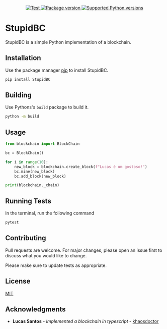 <p align="center">
<a href="https://github.com/Lucas-Meira/blockchain/actions" target="_blank">
    <img src="https://github.com/Lucas-Meira/blockchain/actions/workflows/ci.yml/badge.svg" alt="Test">
</a>
<a href="https://pypi.org/project/StupidBlockChain" target="_blank">
    <img src="https://img.shields.io/pypi/v/StupidBlockChain.svg" alt="Package version">
</a>
<a href="https://pypi.org/project/StupidBlockChain" target="_blank">
    <img src="https://img.shields.io/pypi/pyversions/StupidBlockChain.svg?color=%2334D058" alt="Supported Python versions">
</a>
</p>

# StupidBC

StupidBC is a simple Python implementation of a blockchain.

## Installation

Use the package manager [pip](https://pip.pypa.io/en/stable/) to install StupidBC.

```bash
pip install StupidBC
```

## Building

Use Pythons's `build` package to build it.

```bash
python -m build
```

## Usage

```python
from blockchain import BlockChain

bc = BlockChain()

for i in range(10):
    new_block = blockchain.create_block(f"Lucas é um gostoso!")
    bc.mine(new_block)
    bc.add_block(new_block)

print(blockchain._chain)
```

## Running Tests

In the terminal, run the following command

```bash
pytest
```

## Contributing

Pull requests are welcome. For major changes, please open an issue first to discuss what you would like to change.

Please make sure to update tests as appropriate.

## License

[MIT](https://choosealicense.com/licenses/mit/)

## Acknowledgments

- **Lucas Santos** - _Implemented a blockchain in typescript_ - [khaosdoctor](https://github.com/khaosdoctor)
